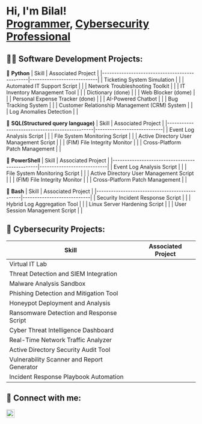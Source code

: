 <h1>Hi, I'm Bilal! <br/><a href="https://github.com/BilalDumu">Programmer</a>, <a href="https://github.com/BilalDumu/">Cybersecurity Professional </a></h1>

<h2>👨‍💻 Software Development Projects:</h2>

🖤 <b>Python</b>
| Skill                                         | Associated Project         |
|-----------------------------------------------|----------------------------|
| Ticketing System Simulation                 |                            |
| Automated IT Support Script                 |                            |
| Network Troubleshooting Toolkit             |                            |
| IT Inventory Management Tool                |                            |
| Dictionary (done)                           |                            |
| Web Blocker (dome)                          |                            |
| Personal Expense Tracker (done)             |                            |
| AI-Powered Chatbot                          |                            |
| Bug Tracking System                         |                            |
| Customer Relationship Management (CRM) System |                          |
| Log Anomalies Detection                     |                            |


    
🖤 <b>SQL(Structured query language)</b>
| Skill                                         | Associated Project         |
|-----------------------------------------------|----------------------------|
| Event Log Analysis Script                   |                            |
| File System Monitoring Script               |                            |
| Active Directory User Management Script     |                            |
| (FIM) File Integrity Monitor                |                            |
| Cross-Platform Patch Management             |                            |

🖤 <b>PowerShell</b>
| Skill                                         | Associated Project         |
|-----------------------------------------------|----------------------------|
| Event Log Analysis Script                   |                            |
| File System Monitoring Script               |                            |
| Active Directory User Management Script     |                            |
| (FIM) File Integrity Monitor                |                            |
| Cross-Platform Patch Management             |                            |
    
🖤 <b>Bash</b>
| Skill                                         | Associated Project         |
|-----------------------------------------------|----------------------------|
| Security Incident Response Script           |                            |
| Hybrid Log Aggregation Tool                 |                            |
| Linux Server Hardening Script               |                            |
| User Session Management Script              |                            |
 
<h2>👾 Cybersecurity Projects:</h2>

| Skill                                         | Associated Project         |
|-----------------------------------------------|----------------------------|
| Virtual IT Lab                               |                            |
| Threat Detection and SIEM Integration        |                            |
| Malware Analysis Sandbox                     |                            |
| Phishing Detection and Mitigation Tool       |                            |
| Honeypot Deployment and Analysis             |                            |
| Ransomware Detection and Response Script     |                            |
| Cyber Threat Intelligence Dashboard          |                            |
| Real-Time Network Traffic Analyzer           |                            |
| Active Directory Security Audit Tool         |                            |
| Vulnerability Scanner and Report Generator   |                            |
| Incident Response Playbook Automation        |                            |



<h2> 🤳 Connect with me:</h2>

[<img align="left" alt="bilalmxz3 | Instagram" width="22px" src="https://cdn.jsdelivr.net/npm/simple-icons@v3/icons/instagram.svg" />][instagram]

[instagram]: https://www.instagram.com/bilalmxz3/
